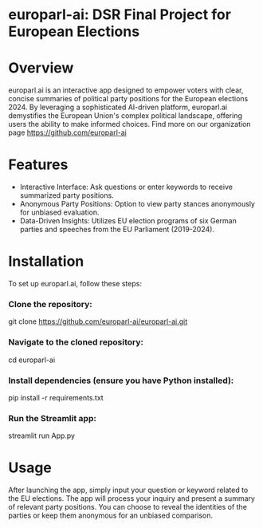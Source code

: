 # europarl-ai: DSR Final Project for European Elections

# Overview
europarl.ai is an interactive app designed to empower voters with clear, concise summaries of political party positions for the European elections 2024. By leveraging a sophisticated AI-driven platform, europarl.ai demystifies the European Union's complex political landscape, offering users the ability to make informed choices. Find more on our organization page https://github.com/europarl-ai

# Features
- Interactive Interface: Ask questions or enter keywords to receive summarized party positions.
- Anonymous Party Positions: Option to view party stances anonymously for unbiased evaluation.
- Data-Driven Insights: Utilizes EU election programs of six German parties and speeches from the EU Parliament (2019-2024).

# Installation
To set up europarl.ai, follow these steps:

### Clone the repository:
git clone https://github.com/europarl-ai/europarl-ai.git

### Navigate to the cloned repository:
cd europarl-ai

### Install dependencies (ensure you have Python installed):
pip install -r requirements.txt

### Run the Streamlit app:
streamlit run App.py

# Usage
After launching the app, simply input your question or keyword related to the EU elections. The app will process your inquiry and present a summary of relevant party positions. You can choose to reveal the identities of the parties or keep them anonymous for an unbiased comparison.
